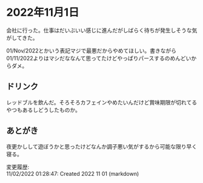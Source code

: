 # 2022年11月1日

会社に行った。仕事はだいぶいい感じに進んだがしばらく待ちが発生しそうな気がしてきた。

01/Nov/2022とかいう表記マジで最悪だからやめてほしい。書きながら01/11/2022よりはマシだななんて思ってたけどやっぱりパースするのめんどいからダメ。

## ドリンク

レッドブルを飲んだ。そろそろカフェインやめたいんだけど賞味期限が切れてるやつもあるしどうしたものか。

## あとがき

夜更かしして遊ぼうかと思ったけどなんか調子悪い気がするから可能な限り早く寝る。

変更履歴:  
11/02/2022 01:28:47: Created 2022 11 01 (markdown)  
